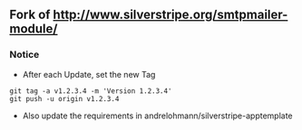 ## Fork of http://www.silverstripe.org/smtpmailer-module/

### Notice
 * After each Update, set the new Tag
```
git tag -a v1.2.3.4 -m 'Version 1.2.3.4'
git push -u origin v1.2.3.4
```
 * Also update the requirements in andrelohmann/silverstripe-apptemplate